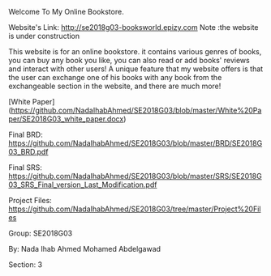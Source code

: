 Welcome To My Online Bookstore.

Website's Link: http://se2018g03-booksworld.epizy.com Note :the website is under construction 
 

This website is for an online bookstore. it contains various genres of books, you can buy any book you like, you can also read or add books' reviews and interact with other users! A unique feature that my website offers is that the user can exchange one of his books with any book from the exchangeable section in the website, and there are much more!


[White Paper] (https://github.com/NadaIhabAhmed/SE2018G03/blob/master/White%20Paper/SE2018G03_white_paper.docx)

Final BRD: https://github.com/NadaIhabAhmed/SE2018G03/blob/master/BRD/SE2018G03_BRD.pdf

Final SRS: https://github.com/NadaIhabAhmed/SE2018G03/blob/master/SRS/SE2018G03_SRS_Final_version_Last_Modification.pdf

Project Files: https://github.com/NadaIhabAhmed/SE2018G03/tree/master/Project%20Files


Group: SE2018G03

By: Nada Ihab Ahmed Mohamed Abdelgawad

Section: 3

